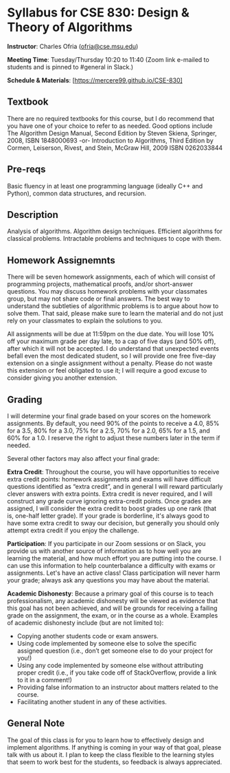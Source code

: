 # Syllabus for CSE 830: Design & Theory of Algorithms

**Instructor**: Charles Ofria (ofria@cse.msu.edu)

**Meeting Time**: Tuesday/Thursday 10:20 to 11:40 (Zoom link e-mailed to students and is pinned to #general in Slack.)

**Schedule & Materials**: [https://mercere99.github.io/CSE-830]

## Textbook
There are no required textbooks for this course, but I do recommend that you have one of your choice to refer to as needed.  Good options include The Algorithm Design Manual, Second Edition by Steven Skiena, Springer, 2008, ISBN 1848000693 -or- Introduction to Algorithms, Third Edition by Cormen, Leiserson, Rivest, and Stein, McGraw Hill, 2009 ISBN 0262033844

## Pre-reqs
Basic fluency in at least one programming language (ideally C++ and Python), common data structures, and recursion.

## Description
Analysis of algorithms. Algorithm design techniques. Efficient algorithms for classical problems. Intractable problems and techniques to cope with them. 

## Homework Assignemnts
There will be seven homework assignments, each of which will consist of programming projects, mathematical proofs, and/or short-answer questions.  You may discuss homework problems with your classmates group, but may not share code or final answers. The best way to understand the subtleties of algorithmic problems is to argue about how to solve them.  That said, please make sure to learn the material and do not just rely on your classmates to explain the solutions to you.  

All assignments will be due at 11:59pm on the due date. You will lose 10% off your maximum grade per day late, to a cap of five days (and 50% off), after which it will not be accepted.  I do understand that unexpected events befall even the most dedicated student, so I will provide one free five-day extension on a single assignment without a penalty. Please do not waste this extension or feel obligated to use it; I will require a good excuse to consider giving you another extension. 

## Grading
I will determine your final grade based on your scores on the homework assignments. By default, you need 90% of the points to receive a 4.0, 85% for a 3.5, 80% for a 3.0, 75% for a 2.5, 70% for a 2.0, 65% for a 1.5, and 60% for a 1.0.  I reserve the right to adjust these numbers later in the term if needed.

Several other factors may also affect your final grade:

**Extra Credit**: Throughout the course, you will have opportunities to receive extra credit points: homework assignments and exams will have difficult questions identified as “extra credit”, and in general I will reward particularly clever answers with extra points.  Extra credit is never required, and I will construct any grade curve ignoring extra-credit points. Once grades are assigned, I will consider the extra credit to boost grades up one rank (that is, one-half letter grade).  If your grade is borderline, it's always good to have some extra credit to sway our decision, but generally you should only attempt extra credit if you enjoy the challenge.

**Participation**: If you participate in our Zoom sessions or on Slack, you provide us with another source of information as to how well you are learning the material, and how much effort you are putting into the course.  I can use this information to help counterbalance a difficulty with exams or assignments.  Let's have an active class!  Class participation will never harm your grade; always ask any questions you may have about the material.

**Academic Dishonesty**: Because a primary goal of this course is to teach professionalism, any academic dishonesty will be viewed as evidence that this goal has not been achieved, and will be grounds for receiving a failing grade on the assignment, the exam, or in the course as a whole.   Examples of academic dishonesty include (but are not limited to):
- Copying another students code or exam answers.
- Using code implemented by someone else to solve the specific assigned question (i.e., don’t get someone else to do your project for you!)
- Using any code implemented by someone else without attributing proper credit (i.e., if you take code off of StackOverflow, provide a link to it in a comment!)
- Providing false information to an instructor about matters related to the course.
- Facilitating another student in any of these activities.

## General Note

The goal of this class is for you to learn how to effectively design and implement algorithms. If anything is coming in your way of that goal, please talk with us about it. I plan to keep the class flexible to the learning styles that seem to work best for the students, so feedback is always appreciated.
 